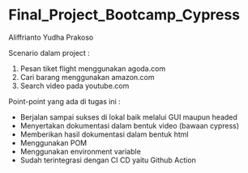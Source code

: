 # Final_Project_Bootcamp_Cypress

Aliffrianto Yudha Prakoso

Scenario dalam project :
1. Pesan tiket flight menggunakan agoda.com
2. Cari barang menggunakan amazon.com
3. Search video pada youtube.com

Point-point yang ada di tugas ini : 
  - Berjalan sampai sukses di lokal baik melalui GUI maupun headed
  - Menyertakan dokumentasi dalam bentuk video (bawaan cypress) 
  - Memberikan hasil dokumentasi dalam bentuk html 
  - Menggunakan POM 
  - Menggunakan environment variable 
  - Sudah terintegrasi dengan CI CD yaitu Github Action
